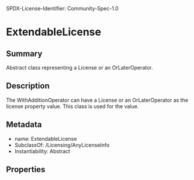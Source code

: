 SPDX-License-Identifier: Community-Spec-1.0

# ExtendableLicense

## Summary

Abstract class representing a License or an OrLaterOperator.

## Description

The WithAdditionOperator can have a License or an OrLaterOperator as the license property value.  This class is used for the value.

## Metadata

- name: ExtendableLicense
- SubclassOf: /Licensing/AnyLicenseInfo
- Instantiability: Abstract

## Properties
